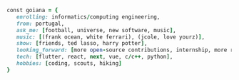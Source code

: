 <link href="https://fonts.googleapis.com/css2?family=Inter:wght@700&display=swap" rel="stylesheet">

<!-- <div>
   <img src="https://music-profile.rayriffy.com/theme/dark.svg?uid=000078.4dd294a45fce45e18e0cdd7be421e406.2144" width=250>
</div> -->

<!-- <div>
<div style="display: flex; row-gap: 10px; flex-direction: column; align-items: center;">
<img src="title.png"> -->

```ruby
const goiana = {
   enrolling: informatics/computing engineering,
   from: portugal,
   ask_me: [football, universe, new software, music],
   music: [(frank ocean, white ferrari), (jcole, love yourz)],
   show: [friends, ted lasso, harry potter],
   looking_forward: [more open-source contributions, internship, more reading],
   tech: [flutter, react, next, vue, c/c++, python],
   hobbies: [coding, scouts, hiking]
}

```

</div>
